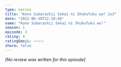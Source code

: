 ```yaml
---
type: series
title: "Kono Subarashii Sekai ni Shukufuku wo! 1x3"
date: "2022-06-19T22:18:46"
name: "Kono Subarashii Sekai ni Shukufuku wo!"
season: 1
episode: 3
rating: 4
ratingEmoji: ⭐️⭐️⭐️⭐️
share: false
---
```


*[No review was written for this episode]*
